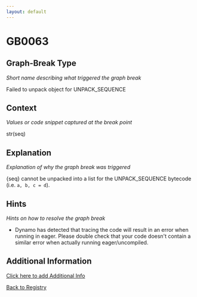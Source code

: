 ```yaml
---
layout: default
---
```

# GB0063

## Graph-Break Type
*Short name describing what triggered the graph break*

Failed to unpack object for UNPACK_SEQUENCE

## Context
*Values or code snippet captured at the break point*

str(seq)

## Explanation
*Explanation of why the graph break was triggered*

{seq} cannot be unpacked into a list for the UNPACK_SEQUENCE bytecode (i.e. `a, b, c = d`).

## Hints
*Hints on how to resolve the graph break*

- Dynamo has detected that tracing the code will result in an error when running in eager. Please double check that your code doesn't contain a similar error when actually running eager/uncompiled.


## Additional Information

<!-- ADDITIONAL INFORMATION START - Add custom information below this line -->

<!-- ADDITIONAL INFORMATION END -->


[Click here to add Additional Info](https://github.com/meta-pytorch/compile-graph-break-site/edit/main/docs/gb/gb0063.md)

[Back to Registry](../index.html)
